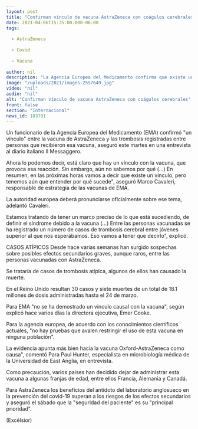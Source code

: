 ```yaml
---
layout: post
title: "Confirman vínculo de vacuna AstraZeneca con coágulos cerebrales"
date: 2021-04-06T15:35:00.000-06:00
tags:
  
  - AstraZeneca
  
  - Covid
  
  - Vacuna
  
author: nil
description: "La Agencia Europea del Medicamento confirma que existe un vínculo entre la vacuna covid de AstraZeneca y unos inusuales coágulos en el cerebro, pero aún se desconocen las posibles causas"
image: "/uploads/2021/images-2557649.jpg"
video: "nil"
audio: "nil"
alt: "Confirman vínculo de vacuna AstraZeneca con coágulos cerebrales"
front: false
section: "Internacional"
news_id: 183701
---
```


Un funcionario de la Agencia Europea del Medicamento (EMA) confirmó "un vínculo" entre la vacuna de AstraZeneca y las trombosis registradas entre personas que recibieron esa vacuna, aseguró este martes en una entrevista al diario italiano Il Messaggero.

Ahora lo podemos decir, está claro que hay un vínculo con la vacuna, que provoca esa reacción. Sin embargo, aún no sabemos por qué (...) En resumen, en las próximas horas vamos a decir que existe un vínculo, pero tenemos aún que entender por qué sucede", aseguró Marco Cavaleri, responsable de estrategia de las vacunas de EMA.

La autoridad europea deberá pronunciarse oficialmente sobre ese tema, adelantó Cavaleri.

Estamos tratando de tener un marco preciso de lo que está sucediendo, de definir el síndrome debido a la vacuna (...) Entre las personas vacunadas se ha registrado un número de casos de trombosis cerebral entre jóvenes superior al que nos esperábamos. Eso vamos a tener que decirlo", explicó.

CASOS ATÍPICOS
Desde hace varias semanas han surgido sospechas sobre posibles efectos secundarios graves, aunque raros, entre las personas vacunadas con AstraZeneca.

Se trataría de casos de trombosis atípica, algunos de ellos han causado la muerte.

En el Reino Unido resultan 30 casos y siete muertes de un total de 18.1 millones de dosis administradas hasta el 24 de marzo.

Para EMA "no se ha demostrado un vinculo causal con la vacuna", según explicó hace varios días la directora ejecutiva, Emer Cooke.

Para la agencia europea, de acuerdo con los conocimientos científicos actuales, "no hay pruebas que avalen restringir el uso de esta vacuna en ninguna población".

La evidencia apunta más bien hacia la vacuna Oxford-AstraZeneca como causa", comentó Para Paul Hunter, especialista en microbiología médica de la Universidad de East Anglia, en entrevista.

Como precaución, varios países han decidido dejar de administrar esta vacuna a algunas franjas de edad, entre ellos Francia, Alemania y Canadá.

Para AstraZeneca los beneficios del antídoto del laboratorio anglosueco en la prevención del covid-19 superan a los riesgos de los efectos secundarios y aseguró el sábado que la "seguridad del paciente" es su "principal prioridad".

(Excélsior)